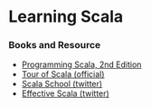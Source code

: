 # Learning Scala

### Books and Resource
- [Programming Scala, 2nd Edition](https://www.safaribooksonline.com/library/view/programming-scala-2nd/9781491950135/)
- [Tour of Scala (official)](https://docs.scala-lang.org/tour/tour-of-scala.html)
- [Scala School (twitter)](http://twitter.github.io/scala_school/)
- [Effective Scala (twitter)](http://twitter.github.io/effectivescala/)


